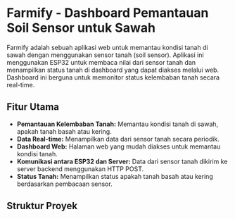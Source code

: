 # Farmify - Dashboard Pemantauan Soil Sensor untuk Sawah

Farmify adalah sebuah aplikasi web untuk memantau kondisi tanah di sawah dengan menggunakan sensor tanah (soil sensor). Aplikasi ini menggunakan ESP32 untuk membaca nilai dari sensor tanah dan menampilkan status tanah di dashboard yang dapat diakses melalui web. Dashboard ini berguna untuk memonitor status kelembaban tanah secara real-time.

## Fitur Utama

- **Pemantauan Kelembaban Tanah:** Memantau kondisi tanah di sawah, apakah tanah basah atau kering.
- **Data Real-time:** Menampilkan data dari sensor tanah secara periodik.
- **Dashboard Web:** Halaman web yang mudah diakses untuk memantau kondisi tanah.
- **Komunikasi antara ESP32 dan Server:** Data dari sensor tanah dikirim ke server backend menggunakan HTTP POST.
- **Status Tanah:** Menampilkan status apakah tanah basah atau kering berdasarkan pembacaan sensor.

## Struktur Proyek

